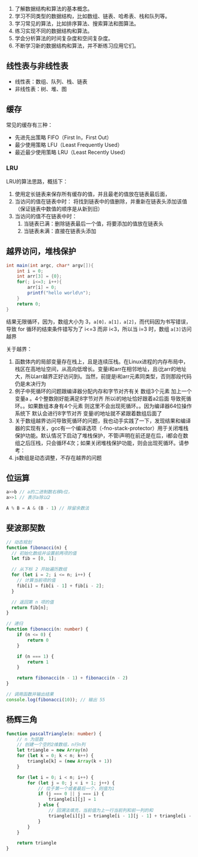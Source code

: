 1.  了解数据结构和算法的基本概念。
2.  学习不同类型的数据结构，比如数组、链表、哈希表、栈和队列等。
3.  学习常见的算法，比如排序算法、搜索算法和图算法。
4.  练习实现不同的数据结构和算法。
5.  学会分析算法的时间复杂度和空间复杂度。
6.  不断学习新的数据结构和算法，并不断练习应用它们。

## 线性表与非线性表

- 线性表：数组、队列、栈、链表
- 非线性表：树、堆、图

## 缓存

常见的缓存有三种：
- 先进先出策略 FIFO（First In，First Out）
- 最少使用策略 LFU（Least Frequently Used）
- 最近最少使用策略 LRU（Least Recently Used）

### LRU

LRU的算法思路，概括下： 

1.  使用定长链表来保存所有缓存的值，并且最老的值放在链表最后面，
2. 当访问的值在链表中时： 将找到链表中的值删除，并重新在链表头添加该值（保证链表中数值的顺序是从新到旧）
3. 当访问的值不在链表中时： 
	1. 当链表已满：删除链表最后一个值，将要添加的值放在链表头
	2. 当链表未满：直接在链表头添加

## 越界访问，堆栈保护

```c#
int main(int argc, char* argv[]){
    int i = 0;
    int arr[3] = {0};
    for(; i<=3; i++){
        arr[i] = 0;
        printf("hello world\n");
    }
    return 0;
}
```

结果无限循环，因为，数组大小为 3，`a[0]，a[1]，a[2]`，而代码因为书写错误，导致 for 循环的结束条件错写为了 i<=3 而非 i<3，所以当 i=3 时，数组 `a[3]`访问越界

关于越界：
1. 函数体内的局部变量存在栈上，且是连续压栈。在Linux进程的内存布局中，栈区在高地址空间，从高向低增长。变量i和arr在相邻地址，且i比arr的地址大，所以arr越界正好访问到i。当然，前提是i和arr元素同类型，否则那段代码仍是未决行为
2. 例子中死循环的问题跟编译器分配内存和字节对齐有关 数组3个元素 加上一个变量a 。4个整数刚好能满足8字节对齐 所以i的地址恰好跟着a2后面 导致死循环。。如果数组本身有4个元素 则这里不会出现死循环。。因为编译器64位操作系统下 默认会进行8字节对齐 变量i的地址就不紧跟着数组后面了
3. 关于数组越界访问导致死循环的问题，我也动手实践了一下，发现结果和编译器的实现有关，gcc有一个编译选项（-fno-stack-protector）用于关闭堆栈保护功能。默认情况下启动了堆栈保护，不管i声明在前还是在后，i都会在数组之后压栈，只会循环4次；如果关闭堆栈保护功能，则会出现死循环。请参考：
4. js数组是动态调整，不存在越界的问题

## 位运算

```js
a>>b // a的二进制数右移b位，
a>>1 // 表示a除以2

A % B = A & (B - 1) // 除留余数法
```

## 斐波那契数

```ts
// 动态规划
function fibonacci(n) {
  // 初始化数组并设置前两项的值
  let fib = [0, 1];

  // 从下标 2 开始遍历数组
  for (let i = 2; i <= n; i++) {
    // 计算当前项的值
    fib[i] = fib[i - 1] + fib[i - 2];
  }

  // 返回第 n 项的值
  return fib[n];
}

// 递归
function fibonacci(n: number) {
    if (n <= 0) {
        return 0
    }

    if (n === 1) {
        return 1
    }

    return fibonacci(n - 1) + fibonacci(n - 2)
}

// 调用函数并输出结果
console.log(fibonacci(10)); // 输出 55
```

## 杨辉三角

```ts
function pascalTriangle(n: number) {
    // n 为层数
    // 创建一个空的2维数组，n行n列
    let triangle = new Array(n)
    for (let k = 0; k < n; k++) {
        triangle[k] = (new Array(k + 1))
    }

    for (let i = 0; i < n; i++) {
        for (let j = 0; j < i + 1; j++) {
            // 位于第一个或者最后一个，则值为1
            if (j === 0 || j === i) {
                triangle[i][j] = 1
            } else {
                // 回溯法填充，当前值为上一行当前列和前一列的和
                triangle[i][j] = triangle[i - 1][j - 1] + triangle[i - 1][j]
            }
        }
    }

    return triangle
}
```